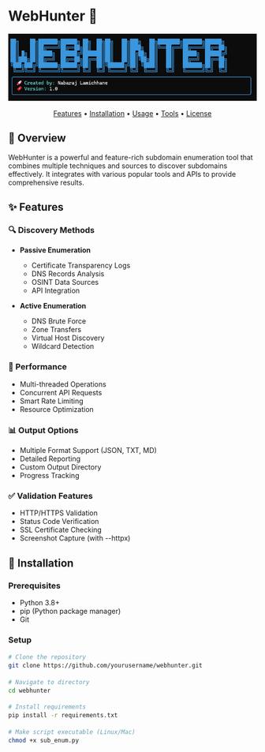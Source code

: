 # WebHunter 🎯

<p align="center">
  <img src="banner.png" alt="WebHunter Banner" width="800"/>
</p>

<p align="center">
  <a href="#features">Features</a> •
  <a href="#installation">Installation</a> •
  <a href="#usage">Usage</a> •
  <a href="#tools-integrated">Tools</a> •
  <a href="#license">License</a>
</p>

## 🌟 Overview
WebHunter is a powerful and feature-rich subdomain enumeration tool that combines multiple techniques and sources to discover subdomains effectively. It integrates with various popular tools and APIs to provide comprehensive results.

## ✨ Features

### 🔍 Discovery Methods
- **Passive Enumeration**
  - Certificate Transparency Logs
  - DNS Records Analysis
  - OSINT Data Sources
  - API Integration

- **Active Enumeration**
  - DNS Brute Force
  - Zone Transfers
  - Virtual Host Discovery
  - Wildcard Detection

### 🚀 Performance
- Multi-threaded Operations
- Concurrent API Requests
- Smart Rate Limiting
- Resource Optimization

### 📊 Output Options
- Multiple Format Support (JSON, TXT, MD)
- Detailed Reporting
- Custom Output Directory
- Progress Tracking

### ✅ Validation Features
- HTTP/HTTPS Validation
- Status Code Verification
- SSL Certificate Checking
- Screenshot Capture (with --httpx)

## 🔧 Installation

### Prerequisites
- Python 3.8+
- pip (Python package manager)
- Git

### Setup
```bash
# Clone the repository
git clone https://github.com/yourusername/webhunter.git

# Navigate to directory
cd webhunter

# Install requirements
pip install -r requirements.txt

# Make script executable (Linux/Mac)
chmod +x sub_enum.py
```

